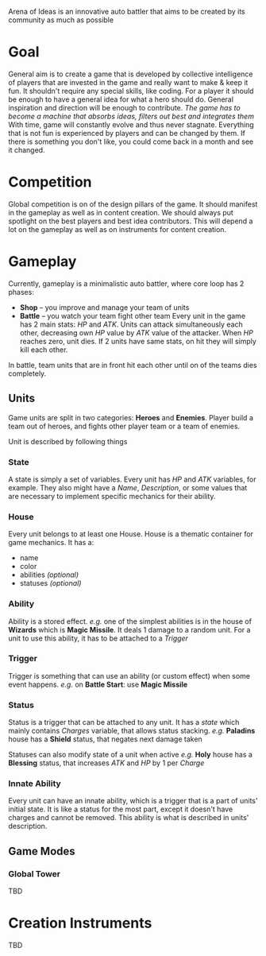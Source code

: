 Arena of Ideas is an innovative auto battler that aims to be created by its community as much as possible
# Goal
General aim is to create a game that is developed by collective intelligence of players that are invested in the game and really want to make & keep it fun. It shouldn't require any special skills, like coding. For a player it should be enough to have a general idea for what a hero should do. General inspiration and direction will be enough to contribute.
*The game has to become a machine that absorbs ideas, filters out best and integrates them*
With time, game will constantly evolve and thus never stagnate. Everything that is not fun is experienced by players and can be changed by them. If there is something you don't like, you could come back in a month and see it changed. 

# Competition
Global competition is on of the design pillars of the game. It should manifest in the gameplay as well as in content creation. We should always put spotlight on the best players and best idea contributors. This will depend a lot on the gameplay as well as on instruments for content creation.

# Gameplay
Currently, gameplay is a minimalistic auto battler, where core loop has 2 phases:
- **Shop** – you improve and manage your team of units
- **Battle** – you watch your team fight other team
Every unit in the game has 2 main stats: *HP* and *ATK*. Units can attack simultaneously each other, decreasing own *HP* value by *ATK* value of the attacker. When *HP* reaches zero, unit dies. If 2 units have same stats, on hit they will simply kill each other.

In battle, team units that are in front hit each other until on of the teams dies completely.

## Units
Game units are split in two categories: **Heroes** and **Enemies**. Player build a team out of heroes, and fights other player team or a team of enemies.

Unit is described by following things
### State
A state is simply a set of variables. Every unit has *HP* and *ATK* variables, for example. They also might have a *Name*, *Description*, or some values that are necessary to implement specific mechanics for their ability.

### House
Every unit belongs to at least one House.
House is a thematic container for game mechanics. It has a:
- name
- color
- abilities *(optional)*
- statuses *(optional)*

### Ability
Ability is a stored effect.
*e.g.* one of the simplest abilities is in the house of **Wizards** which is **Magic Missile**. It deals 1 damage to a random unit.
For a unit to use this ability, it has to be attached to a *Trigger*

### Trigger
Trigger is something that can use an ability (or custom effect) when some event happens.
*e.g.* on **Battle Start**: use **Magic Missile**

### Status
Status is a trigger that can be attached to any unit. It has a *state* which mainly contains *Charges* variable, that allows status stacking.
*e.g.* **Paladins** house has a **Shield** status, that negates next damage taken

Statuses can also modify state of a unit when active
*e.g.* **Holy** house has a **Blessing** status, that increases *ATK* and *HP* by 1 per *Charge*

### Innate Ability
Every unit can have an innate ability, which is a trigger that is a part of units' initial state. It is like a status for the most part, except it doesn't have charges and cannot be removed. This ability is what is described in units' description.

## Game Modes
### Global Tower
TBD

# Creation Instruments
TBD
